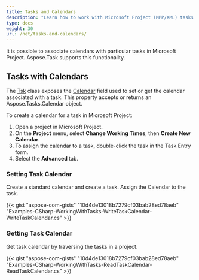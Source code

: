 ```yaml
---
title: Tasks and Calendars
description: "Learn how to work with Microsoft Project (MPP/XML) tasks and calendars using Aspose.Tasks for .NET."
type: docs
weight: 30
url: /net/tasks-and-calendars/
---
```


It is possible to associate calendars with particular tasks in Microsoft Project. Aspose.Task supports this functionality.

## **Tasks with Calendars**
The [Tsk](https://apireference.aspose.com/tasks/net/aspose.tasks/tsk) class exposes the [Calendar](https://apireference.aspose.com/tasks/net/aspose.tasks/tsk/fields/calendar) field used to set or get the calendar associated with a task. This property accepts or returns an Aspose.Tasks.Calendar object.

To create a calendar for a task in Microsoft Project:

1. Open a project in Microsoft Project.
2. On the **Project** menu, select **Change Working Times**, then **Create New Calendar**.
3. To assign the calendar to a task, double-click the task in the Task Entry form.
4. Select the **Advanced** tab.

### **Setting Task Calendar**
Create a standard calendar and create a task. Assign the Calendar to the task.

{{< gist "aspose-com-gists" "10d4de13018b7279cf03bab28ed78aeb" "Examples-CSharp-WorkingWithTasks-WriteTaskCalendar-WriteTaskCalendar.cs" >}}

### **Getting Task Calendar**
Get task calendar by traversing the tasks in a project.

{{< gist "aspose-com-gists" "10d4de13018b7279cf03bab28ed78aeb" "Examples-CSharp-WorkingWithTasks-ReadTaskCalendar-ReadTaskCalendar.cs" >}}
